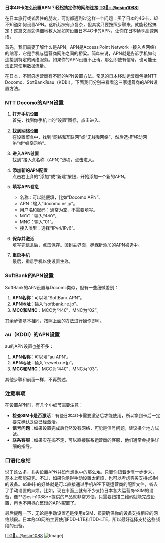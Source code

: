 **日本4G卡怎么设置APN？轻松搞定你的网络连接[[TG💪+ @esim1088](https://t.me/s/esim1088)]**

在日本旅行或者居住的朋友，可能都遇到过这样一个问题：买了日本的4G卡，却不知道如何设置APN。这听起来有点复杂，但其实只要按照步骤来，就能轻松搞定！这篇文章就详细地教大家如何设置日本4G卡的APN，让你在日本畅享高速网络。

首先，我们需要了解什么是APN。APN是Access Point Network（接入点网络）的缩写，它是手机与运营商网络之间的桥梁。简单来说，APN就是告诉手机如何连接到特定的网络服务。如果你的APN设置不正确，那么即使有信号，也可能无法正常使用数据流量。

在日本，不同的运营商有不同的APN设置方法。常见的日本移动运营商包括NTT Docomo、SoftBank和au（KDDI）。下面我们分别来看看这三家运营商的APN设置方法。

### NTT Docomo的APN设置

1. **打开手机设置**  
   首先，找到你手机上的“设置”图标，点击进入。

2. **找到网络设置**  
   在设置菜单中，找到“网络和互联网”或“无线和网络”，然后选择“移动网络”或“蜂窝网络”。

3. **进入APN设置**  
   找到“接入点名称（APN）”选项，点击进入。

4. **添加新的APN配置**  
   点击右上角的“添加”或“新建”按钮，开始添加一个新的APN。

5. **填写APN信息**  
   - 名称：可以随便填，比如“Docomo APN”。
   - APN：输入“docomo.ne.jp”。
   - 用户名和密码：通常为空，不需要填写。
   - MCC：输入“440”。
   - MNC：输入“01”。
   - 接入类型：选择“IPv4/IPv6”。

6. **保存并激活**  
   填写完信息后，点击保存。回到主界面，确保新添加的APN被选中。

7. **重启手机**  
   最后，重启手机以使设置生效。

### SoftBank的APN设置

SoftBank的APN设置与Docomo类似，但有一些细微差别：

1. **APN名称**：可以填“SoftBank APN”。
2. **APN地址**：输入“softbank.ne.jp”。
3. **MCC和MNC**：MCC为“440”，MNC为“02”。

其余步骤基本相同，按照上面的方法进行操作即可。

### au（KDDI）的APN设置

au的APN设置也差不多：

1. **APN名称**：可以填“au APN”。
2. **APN地址**：输入“ezweb.ne.jp”。
3. **MCC和MNC**：MCC为“440”，MNC为“03”。

其他步骤和前面一样，不再赘述。

### 注意事项

在设置APN时，有几个小细节需要注意：

- **检查SIM卡是否激活**：有些日本4G卡需要激活后才能使用，所以拿到卡后一定要先确认是否已经激活。
- **信号问题**：如果设置完成后仍然没有网络，可能是信号问题，建议换个地方试试。
- **联系客服**：如果实在搞不定，可以直接联系运营商的客服，他们通常会提供详细的指导。

### 口语化总结

说了这么多，其实设置APN并没有想象中的那么难。只要你跟着步骤一步步来，基本上都能搞定。不过，如果你觉得手动设置太麻烦，也可以考虑购买支持eSIM的设备。eSIM卡的好处就是可以直接通过手机APP下载运营商的配置文件，省去了手动设置的麻烦。比如，现在市面上就有不少支持日本各大运营商eSIM的设备，像**@esim1088**提供的产品就非常方便，只需要扫描二维码就能完成设置，再也不用担心繁琐的APN配置了。

最后提醒一下，无论是手动设置还是使用eSIM，都要确保你的设备支持相应的网络频段。日本的4G网络主要使用FDD-LTE和TDD-LTE，所以最好选择支持这些频段的设备。

[[TG💪+ @esim1088](https://t.me/s/esim1088) ![Image](https://i.postimg.cc/4NQfJmqS/Snipaste-2025-05-13-00-14-12.png)]
